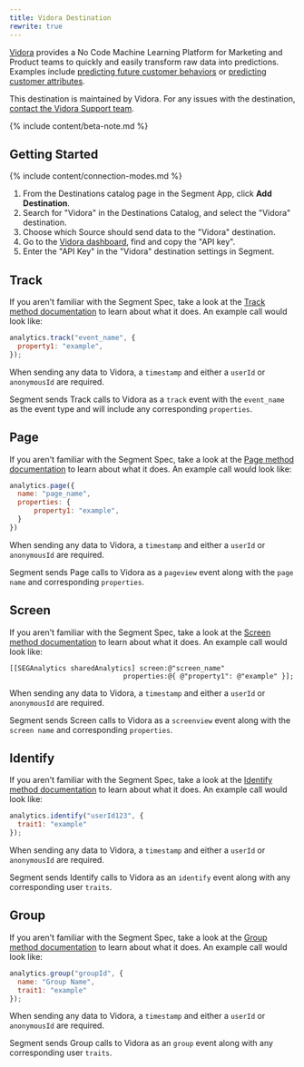 ```yaml
---
title: Vidora Destination
rewrite: true
---
```


[Vidora](https://vidora.com/?utm_source=segmentio&utm_medium=docs&utm_campaign=partners) provides a No Code Machine Learning Platform for Marketing and Product teams to quickly and easily transform raw data into predictions. Examples include [predicting future customer behaviors](https://www.vidora.com/docs/category/overview/predict-future-behavior-use-cases/) or [predicting customer attributes](https://www.vidora.com/docs/category/overview/predict-attributes-use-cases/).

This destination is maintained by Vidora. For any issues with the destination, [contact the Vidora Support team](mailto:support@vidora.com).

{% include content/beta-note.md %}

## Getting Started

{% include content/connection-modes.md %}

1. From the Destinations catalog page in the Segment App, click **Add Destination**.
2. Search for "Vidora" in the Destinations Catalog, and select the "Vidora" destination.
3. Choose which Source should send data to the "Vidora" destination.
4. Go to the [Vidora dashboard](https://app.vidora.com/#!/api/docs), find and copy the "API key".
5. Enter the "API Key" in the "Vidora" destination settings in Segment.

## Track

If you aren't familiar with the Segment Spec, take a look at the [Track method documentation](https://segment.com/docs/connections/spec/track/) to learn about what it does. An example call would look like:

```js
analytics.track("event_name", {
  property1: "example",
});
```

When sending any data to Vidora, a `timestamp` and either a `userId` or `anonymousId` are required.

Segment sends Track calls to Vidora as a `track` event with the `event_name` as the event type and will include any corresponding `properties`.

## Page

If you aren't familiar with the Segment Spec, take a look at the [Page method documentation](https://segment.com/docs/connections/spec/page/) to learn about what it does. An example call would look like:

```js
analytics.page({
  name: "page_name",
  properties: {
      property1: "example",
  }
})
```

When sending any data to Vidora, a `timestamp` and either a `userId` or `anonymousId` are required.

Segment sends Page calls to Vidora as a `pageview` event along with the `page name` and corresponding `properties`.

## Screen

If you aren't familiar with the Segment Spec, take a look at the [Screen method documentation](https://segment.com/docs/connections/spec/screen/) to learn about what it does. An example call would look like:

```obj-c
[[SEGAnalytics sharedAnalytics] screen:@"screen_name"
                            properties:@{ @"property1": @"example" }];
```

When sending any data to Vidora, a `timestamp` and either a `userId` or `anonymousId` are required.

Segment sends Screen calls to Vidora as a `screenview` event along with the `screen name` and corresponding `properties`.


## Identify

If you aren't familiar with the Segment Spec, take a look at the [Identify method documentation](https://segment.com/docs/connections/spec/identify/) to learn about what it does. An example call would look like:

```js
analytics.identify("userId123", {
  trait1: "example"
});
```

When sending any data to Vidora, a `timestamp` and either a `userId` or `anonymousId` are required.

Segment sends Identify calls to Vidora as an `identify` event along with any corresponding user `traits`.

## Group

If you aren't familiar with the Segment Spec, take a look at the [Group method documentation](https://segment.com/docs/connections/spec/group/) to learn about what it does. An example call would look like:

```js
analytics.group("groupId", {
  name: "Group Name",
  trait1: "example"
});
```

When sending any data to Vidora, a `timestamp` and either a `userId` or `anonymousId` are required.

Segment sends Group calls to Vidora as an `group` event along with any corresponding user `traits`.
